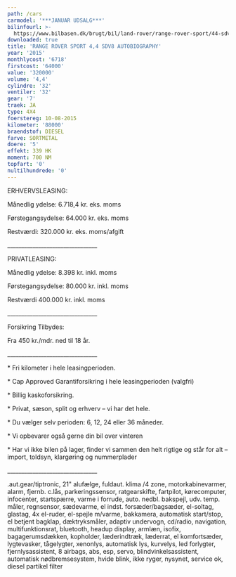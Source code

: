```yaml
---
path: /cars
carmodel: '***JANUAR UDSALG***'
bilinfourl: >-
  https://www.bilbasen.dk/brugt/bil/land-rover/range-rover-sport/44-sdv8-autobiography-dynamic-aut-5d/4116364
downloaded: true
title: 'RANGE ROVER SPORT 4,4 SDV8 AUTOBIOGRAPHY'
year: '2015'
monthlycost: '6718'
firstcost: '64000'
value: '320000'
volume: '4,4'
cylindre: '32'
ventiler: '32'
gear: '7'
traek: JA
type: 4X4
foerstereg: 10-08-2015
kilometer: '88000'
braendstof: DIESEL
farve: SORTMETAL
doere: '5'
effekt: 339 HK
moment: 700 NM
topfart: '0'
nultilhundrede: '0'
---
```

ERHVERVSLEASING:

Månedlig ydelse: 6.718,4 kr. eks. moms

Førstegangsydelse: 64.000 kr. eks. moms

Restværdi: 320.000 kr. eks. moms/afgift

\_\_\_\_\_\_\_\_\_\_\_\_\_\_\_\_\_\_\_\_\_\_\_\_\_\_\_\_\_\_\_\_

PRIVATLEASING:

Månedlig ydelse: 8.398 kr. inkl. moms

Førstegangsydelse: 80.000 kr. inkl. moms

Restværdi 400.000 kr. inkl. moms

\_\_\_\_\_\_\_\_\_\_\_\_\_\_\_\_\_\_\_\_\_\_\_\_\_\_\_\_\_\_\_\_

Forsikring Tilbydes:

Fra 450 kr./mdr. ned til 18 år.

\_\_\_\_\_\_\_\_\_\_\_\_\_\_\_\_\_\_\_\_\_\_\_\_\_\_\_\_\_\_\_\_

\* Fri kilometer i hele leasingperioden.

\* Cap Approved Garantiforsikring i hele leasingperioden (valgfri)

\* Billig kaskoforsikring.

\* Privat, sæson, split og erhverv – vi har det hele.

\* Du vælger selv perioden: 6, 12, 24 eller 36 måneder.

\* Vi opbevarer også gerne din bil over vinteren

\* Har vi ikke bilen på lager, finder vi sammen den helt rigtige og står for alt – import, toldsyn, klargøring og nummerplader

\_\_\_\_\_\_\_\_\_\_\_\_\_\_\_\_\_\_\_\_\_\_\_\_\_\_\_\_\_\_\_\_

.aut.gear/tiptronic, 21" alufælge, fuldaut. klima /4 zone, motorkabinevarmer, alarm, fjernb. c.lås, parkeringssensor, ratgearskifte, fartpilot, kørecomputer, infocenter, startspærre, varme i forrude, auto. nedbl. bakspejl, udv. temp. måler, regnsensor, sædevarme, el indst. forsæder/bagsæder, el-soltag, glastag, 4x el-ruder, el-spejle m/varme, bakkamera, automatisk start/stop, el betjent bagklap, dæktryksmåler, adaptiv undervogn, cd/radio, navigation, multifunktionsrat, bluetooth, headup display, armlæn, isofix, bagagerumsdækken, kopholder, læderindtræk, læderrat, el komfortsæder, lygtevasker, tågelygter, xenonlys, automatisk lys, kurvelys, led forlygter, fjernlysassistent, 8 airbags, abs, esp, servo, blindvinkelsassistent, automatisk nødbremsesystem, hvide blink, ikke ryger, nysynet, service ok, diesel partikel filter
